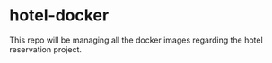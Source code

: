 # hotel-docker
This repo will be managing all the docker images regarding the hotel reservation project.
